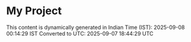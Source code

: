 # My Project

This content is dynamically generated in Indian Time (IST): 2025-09-08 00:14:29 IST
Converted to UTC: 2025-09-07 18:44:29 UTC

